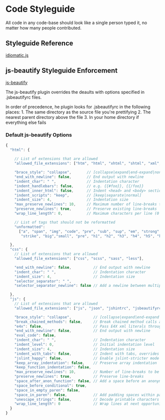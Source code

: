   # Code Styleguide

  All code in any code-base should look like a single person typed it, no matter how many people contributed.

  ## Styleguide Reference
  [idiomatic.js](https://github.com/rwaldron/idiomatic.js)

  ## js-beautify Styleguide Enforcement
  [js-beautify](https://github.com/einars/js-beautify)
  
  The js-beautify plugin overrides the deaults with options specified in .jsbeautifyrc files.
  
  In order of precedence, he plugin looks for .jsbeautifyrc in the following places:
    1. The same directory as the source file you're prettifying 
    2. The nearest parent directory above the file
    3. In your home directory if everything else fails

  ### Default js-beautify Options

```javascript
{
  "html": {
    
    // List of extensions that are allowed
    "allowed_file_extensions": ["htm", "html", "xhtml", "shtml", "xml", "svg"],

    "brace_style": "collapse",       // [collapse|expand|end-expand|none]
    "end_with_newline": false,       // End output with newline
    "indent_char": " ",              // Indentation character
    "indent_handlebars": false,      // e.g. {{#foo}}, {{/foo}}
    "indent_inner_html": false,      // Indent <head> and <body> sections
    "indent_scripts": "keep",        // [keep|separate|normal]
    "indent_size": 4,                // Indentation size
    "max_preserve_newlines": 10,     // Maximum number of line-breaks to be preserved in one chunk
    "preserve_newlines": true,       // Preserve existing line-breaks
    "wrap_line_length": 0,           // Maximum characters per line (0 disables)

    // List of tags that should not be reformatted
    "unformatted": 
      ["a", "span", "img", "code", "pre", "sub", "sup", "em", "strong", "b", "i", "u", 
       "strike", "big","small", "pre", "h1", "h2", "h3", "h4", "h5", "h6"]

  },
  "css": {
    // List of extensions that are allowed
    "allowed_file_extensions": ["css", "scss", "sass", "less"],

    "end_with_newline": false,          // End output with newline
    "indent_char": " ",                 // Indentation character
    "indent_size": 4,                   // Indentation size
    "selector_separator": " ",
    "selector_separator_newline": false // Add a newline between multiple selectors

  },
  "js": {
    // List of extensions that are allowed
    "allowed_file_extensions": ["js", "json", "jshintrc", "jsbeautifyrc"],

    "brace_style": "collapse",          // [collapse|expand|end-expand|none]
    "break_chained_methods": false,     // Break chained method calls across subsequent lines
    "e4x": false,                       // Pass E4X xml literals through untouched
    "end_with_newline": false,          // End output with newline
    "eval_code": false,
    "indent_char": " ",                 // Indentation character
    "indent_level": 0,                  // Initial indentation level
    "indent_size": 4,                   // Indentation size
    "indent_with_tabs": false,          // Indent with tabs, overrides `indent_size` and `indent_char`
    "jslint_happy": false,              // Enable jslint-stricter mode
    "keep_array_indentation": false,    // Preserve array indentation
    "keep_function_indentation": false,
    "max_preserve_newlines": 10,        // Number of line-breaks to be preserved in one chunk
    "preserve_newlines": true,          // Preserve line-breaks
    "space_after_anon_function": false, // Add a space before an anonymous function's parens, ie. function ()
    "space_before_conditional": true,
    "space_in_empty_paren": false,
    "space_in_paren": false,            // Add padding spaces within paren, ie. f( a, b )
    "unescape_strings": false,          // Decode printable characters encoded in xNN notation
    "wrap_line_length": 0               // Wrap lines at next opportunity after N characters
  }
}
```